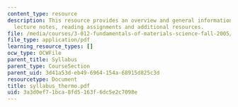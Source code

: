 ```yaml
---
content_type: resource
description: This resource provides an overview and general information about class
  lecture notes, reading assignments and additional resources.
file: /media/courses/3-012-fundamentals-of-materials-science-fall-2005/3a3d0ef71bca8fd5163f6dc5e2c7098e_syllabus_thermo.pdf
file_type: application/pdf
learning_resource_types: []
ocw_type: OCWFile
parent_title: Syllabus
parent_type: CourseSection
parent_uid: 3d41a53d-eb49-6964-154a-68915d825c3d
resourcetype: Document
title: syllabus_thermo.pdf
uid: 3a3d0ef7-1bca-8fd5-163f-6dc5e2c7098e
---
```

